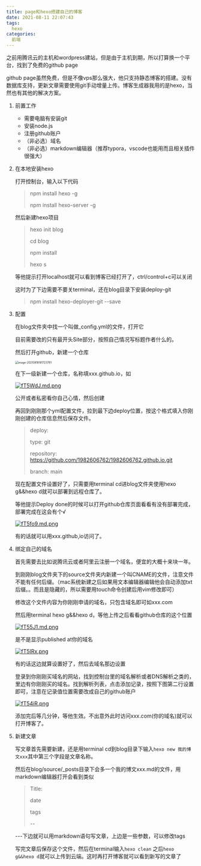 ```yaml
---
title: page和hexo搭建自己的博客
date: 2021-08-11 22:07:43
tags:
  hexo
categories:
  前端
---
```


之前用腾讯云的主机和wordpress建站，但是由于主机到期，所以打算换一个平台，找到了免费的github page

<!--more-->

github page虽然免费，但是不像vps那么强大，他只支持静态博客的搭建。没有数据库支持，更新文章需要使用git手动增量上传。博客生成器我用的是hexo，当然也有其他的解决方案。

1. 前置工作

   * 需要电脑有安装git
   * 安装node.js
   * 注册github账户
   * （非必选）域名
   * （非必选）markdown编辑器（推荐typora，vscode也能用而且相关插件很强大）

2. 在本地安装hexo

   打开控制台，输入以下代码

   > npm install hexo -g
   >
   > npm install hexo-server -g

   然后新建hexo项目

   > hexo init blog
   >
   > cd blog
   >
   > npm install
   >
   > hexo s

   等他提示打开localhost就可以看到博客已经打开了，ctrl/control+c可以关闭

   这时为了下边需要不要关terminal，还在blog目录下安装deploy-git

   > npm install hexo-deployer-git --save

3. 配置

   在blog文件夹中找一个叫做_config.yml的文件，打开它

   目前需要改的只有最开头Site部分，按照自己情况写标题作者什么的。

   然后打开github，新建一个仓库

   <img src="https://www.hualigs.cn/image/611cef5f7cb07.jpg" alt="image-20210818181723781" style="zoom:50%;" />

   在下一级新建一个仓库，名称填xxx.github.io，如

   [![fT5WdJ.md.png](https://z3.ax1x.com/2021/08/18/fT5WdJ.md.png)](https://imgtu.com/i/fT5WdJ)

   公开或者私密看你自己心情，然后创建

   再回到刚刚那个yml配置文件，拉到最下边deploy位置，按这个格式填入你刚刚创建的仓库信息然后保存文件。

   > deploy:
   >
   >  type: git
   >
   >  repository: https://github.com/1982606762/1982606762.github.io.git
   >
   >  branch: main

   现在配置文件设置好了，只需要用terminal  cd进blog文件夹使用hexo g&&hexo d就可以部署到远程仓库了。

   等他提示Deploy done的时候可以打开github仓库页面看看有没有部署完成，部署完成在这会有个√

   [![fT5fo9.md.png](https://z3.ax1x.com/2021/08/18/fT5fo9.md.png)](https://imgtu.com/i/fT5fo9)

   有的话就可以用xxx.github,io访问了。

4. 绑定自己的域名

   首先需要去比如说腾讯云或者阿里云注册一个域名，便宜的大概十来块一年。

   到刚刚blog文件夹下的source文件夹内新建一个叫CNAME的文件，注意文件不能有任何后缀。（mac系统新建之后如果用文本编辑器编辑他会自动添加txt后缀。。而且是隐藏的，所以需要用touch命令创建后用vim修改即可）

   修改这个文件内容为你刚刚申请的域名，只包含域名即可如xxx.com

   然后用terminal     hexo g&&hexo d，等他上传之后看看github仓库的这个位置

   [![fT55J1.md.png](https://z3.ax1x.com/2021/08/18/fT55J1.md.png)](https://imgtu.com/i/fT55J1)

   是不是显示published at你的域名

   [![fT5IRx.png](https://z3.ax1x.com/2021/08/18/fT5IRx.png)](https://imgtu.com/i/fT5IRx)

   有的话这边就算设置好了，然后去域名那边设置

   登录到你刚刚买域名的网站，找到控制台里的域名解析或者DNS解析之类的，里边有你刚刚买的域名。找到解析列表，点击添加记录，按照下图第二行设置即可，注意在记录值位置需要改成自己的github账户

   <a href="https://imgtu.com/i/fT54iR"><img src="https://z3.ax1x.com/2021/08/18/fT54iR.png" alt="fT54iR.png" border="0" /></a>

   添加完后等几分钟，等他生效。不出意外此时访问xxx.com(你的域名)就可以打开博客了。

5. 新建文章

   写文章首先需要新建，还是用terminal  cd到blog目录下输入`hexo new 我的博文xxx`其中第三个字段是文章名称。

   然后在blog/source/_posts目录下会多一个我的博文xxx.md的文件，用markdown编辑器打开会看到类似

   > Title:
   >
   > date
   >
   > tags
   >
   > --
   >
   > 

   ---下边就可以用markdown语句写文章，上边是一些参数，可以修改tags

   写完文章后保存这个文件，然后在terminal输入`hexo clean` 之后`hexo g&&hexo d`就可以上传到云端。这时再打开博客就可以看到新写的文章了
